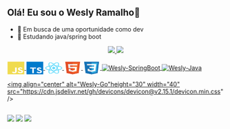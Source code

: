 ## Olá! Eu sou o Wesly Ramalho👋

- 🔭 Em busca de uma oportunidade como dev
- 🌱 Estudando java/spring boot

<div align="center">
  <a href="https://github.com/weslyramalho">
  <img height="180em" src="https://github-readme-stats.vercel.app/api?username=weslyramalho&show_icons=true&theme=dracula&include_all_commits=true&count_private=true"/>
  <img height="180em" src="https://github-readme-stats.vercel.app/api/top-langs/?username=weslyramalho&layout=compact&langs_count=7&theme=dracula"/>
</div>

<div style="display: inline_block"><br>
  <img align="center" alt="Wesly-Js" height="30" width="40" src="https://raw.githubusercontent.com/devicons/devicon/master/icons/javascript/javascript-plain.svg">
  <img align="center" alt="Wesly-Ts" height="30" width="40" src="https://raw.githubusercontent.com/devicons/devicon/master/icons/typescript/typescript-plain.svg">
  <img align="center" alt="Wesly-React" height="30" width="40" src="https://raw.githubusercontent.com/devicons/devicon/master/icons/react/react-original.svg">
  <img align="center" alt="Wesly-HTML" height="30" width="40" src="https://raw.githubusercontent.com/devicons/devicon/master/icons/html5/html5-original.svg">
  <img align="center" alt="Wesly-CSS" height="30" width="40" src="https://raw.githubusercontent.com/devicons/devicon/master/icons/css3/css3-original.svg">
  <img align="center" alt="Wesly-SpringBoot" height="30" width="40"src="https://cdn.jsdelivr.net/gh/devicons/devicon/icons/spring/spring-original.svg" />
  <img align="center" alt="Wesly-Java" height="30" width="40" src="https://cdn.jsdelivr.net/gh/devicons/devicon/icons/java/java-original.svg" />
 
  <img align="center" alt="Wesly-Go"height="30" width="40" src="https://cdn.jsdelivr.net/gh/devicons/devicon@v2.15.1/devicon.min.css" />
  
  ##
 
<div> 
  <a href="https://instagram.com/weslyramalho" target="_blank"><img src="https://img.shields.io/badge/-Instagram-%23E4405F?style=for-the-badge&logo=instagram&logoColor=white" target="_blank"></a>
  <a href = "mailto:weslyramalho86@@gmail.com"><img src="https://img.shields.io/badge/-Gmail-%23333?style=for-the-badge&logo=gmail&logoColor=white" target="_blank"></a>
  <a href= "https://www.linkedin.com/in/wesly-ramalho-lopes-03578a128" target="_blank"><img src="https://img.shields.io/badge/-LinkedIn-%230077B5?style=for-the-badge&logo=linkedin&logoColor=white" target="_blank"></a> 
  
 ## 
</div>
